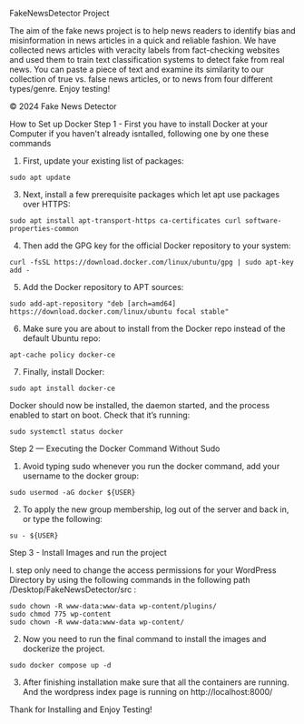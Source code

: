 FakeNewsDetector Project

The aim of the fake news project is to help news readers to identify bias and misinformation in news articles in a quick and reliable fashion.
              We have collected news articles with veracity labels from fact-checking websites and used them to train text classification systems to detect fake from real news. You can paste a piece of text and examine its similarity to our collection of true vs. false news articles, or to news from four different types/genre. Enjoy testing!


© 2024 Fake News Detector

How to Set up Docker
Step 1 - First you have to install Docker at your Computer if you haven't already isntalled, following one by one these commands
   
  1. First, update your existing list of packages:

    sudo apt update

  3. Next, install a few prerequisite packages which let apt use packages over HTTPS:
  
    sudo apt install apt-transport-https ca-certificates curl software-properties-common
     
  4. Then add the GPG key for the official Docker repository to your system:

    curl -fsSL https://download.docker.com/linux/ubuntu/gpg | sudo apt-key add -
      
  5. Add the Docker repository to APT sources:

    sudo add-apt-repository "deb [arch=amd64] https://download.docker.com/linux/ubuntu focal stable"
      
  6. Make sure you are about to install from the Docker repo instead of the default Ubuntu repo: 

    apt-cache policy docker-ce

  7. Finally, install Docker:
  
    sudo apt install docker-ce

  Docker should now be installed, the daemon started, and the process enabled to start on boot. Check that it’s running:
  
    sudo systemctl status docker

Step 2 — Executing the Docker Command Without Sudo

  1. Avoid typing sudo whenever you run the docker command, add your username to the docker group:
    
    sudo usermod -aG docker ${USER}

   2. To apply the new group membership, log out of the server and back in, or type the following:
    
    su - ${USER}

Step 3 - Install Images and run the project 

  l. step only need to change the access permissions for your WordPress Directory by using the following commands in the following path /Desktop/FakeNewsDetector/src :
    
    sudo chown -R www-data:www-data wp-content/plugins/
    sudo chmod 775 wp-content
    sudo chown -R www-data:www-data wp-content/

  2. Now you need to run the final command to install the images and dockerize the project.

    sudo docker compose up -d

  3. After finishing installation make sure that all the containers are running. And the wordpress index page is running on http://localhost:8000/

Thank for Installing and Enjoy Testing!
   
     
